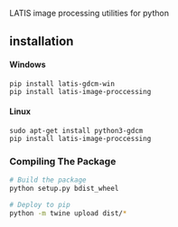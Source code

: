 LATIS image processing utilities for python


## installation

#### Windows
```
pip install latis-gdcm-win
pip install latis-image-proccessing
```
#### Linux
```
sudo apt-get install python3-gdcm
pip install latis-image-proccessing
```



### Compiling The Package

```bash
# Build the package 
python setup.py bdist_wheel

# Deploy to pip  
python -m twine upload dist/*
```